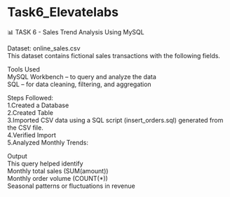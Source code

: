 # Task6_Elevatelabs

📊 TASK 6 - Sales Trend Analysis Using MySQL

 Dataset: online_sales.csv<br>
This dataset contains fictional sales transactions with the following fields.


Tools Used<br>
MySQL Workbench – to query and analyze the data<br>
SQL – for data cleaning, filtering, and aggregation


Steps Followed:<br>
1.Created a Database<br>
2.Created Table<br>
3.Imported CSV data using a SQL script (insert_orders.sql) generated from the CSV file.<br>
4.Verified Import<br>
5.Analyzed Monthly Trends:


Output<br>
This query helped identify<br>
Monthly total sales (SUM(amount))<br>
Monthly order volume (COUNT(*))<br>
Seasonal patterns or fluctuations in revenue

